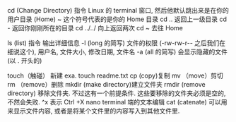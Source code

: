  cd (Change Directory) 指令
 Linux 的 terminal 窗口, 然后他默认跳出来是在你的用户目录 (Home)
 ~ 这个符号代表的是你的 Home 目录
 cd ..  返回上一级目录
 cd -   返回你刚刚所在的目录
 cd ../../ 向上返回两次
 cd ~    去往 Home
 
 ls (list) 指令
 输出详细信息 -l (long 的简写) 文件的权限 (-rw-rw-r-- 之后我们在细说这个), 用户名, 文件大小, 修改日期, 文件名
 -a (all 的简写)  会显示隐藏的文件(以 . 开头的)
 
 touch（触碰） 新建
 exa. touch readme.txt
 cp   (copy)复制
 mv   （move）剪切
 rm （remove）删除
 mkdir (make directory)建立文件夹
 rmdir (remove directory) 移除文件夹. 不过这有一个前提条件. 这些要移除的文件夹必须是空的,不然会失败.
 ^x 表示 Ctrl +X
 nano  terminal 端的文本编辑
 cat (catenate) 可以用来显示文件内容, 或者是将某个文件里的内容写入到其他文件里.
